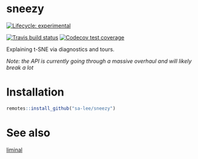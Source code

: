 
<!-- README.md is generated from README.Rmd. Please edit that file -->

# sneezy

<!-- badges: start -->

[![Lifecycle:
experimental](https://img.shields.io/badge/lifecycle-experimental-orange.svg)](https://www.tidyverse.org/lifecycle/#experimental)

[![Travis build
status](https://travis-ci.org/sa-lee/sneezy.svg?branch=master)](https://travis-ci.org/sa-lee/sneezy)
[![Codecov test
coverage](https://codecov.io/gh/sa-lee/sneezy/branch/master/graph/badge.svg)](https://codecov.io/gh/sa-lee/sneezy?branch=master)
<!-- badges: end -->

Explaining t-SNE via diagnostics and tours.

*Note: the API is currently going through a massive overhaul and will
likely break a lot*

# Installation

``` r
remotes::install_github("sa-lee/sneezy")
```

# See also

[liminal](https://github.com/sa-lee/liminal)
